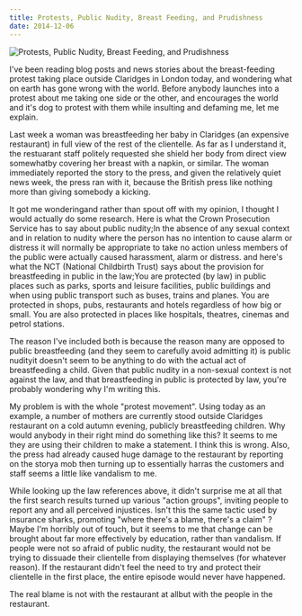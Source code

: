 ```yaml
---
title: Protests, Public Nudity, Breast Feeding, and Prudishness
date: 2014-12-06
---
```


![Protests, Public Nudity, Breast Feeding, and Prudishness](https://source.unsplash.com/ZYYS1kapOm8/1600x900)

I've been reading blog posts and news stories about the breast-feeding protest taking place outside Claridges in London today, and wondering what on earth has gone wrong with the world. Before anybody launches into a protest about me taking one side or the other, and encourages the world and it's dog to protest with them while insulting and defaming me, let me explain.

Last week a woman was breastfeeding her baby in Claridges (an expensive restaurant) in full view of the rest of the clientelle. As far as I understand it, the restuarant staff politely requested she shield her body from direct view somewhatby covering her breast with a napkin, or similar. The woman immediately reported the story to the press, and given the relatively quiet news week, the press ran with it, because the British press like nothing more than giving somebody a kicking.

It got me wonderingand rather than spout off with my opinion, I thought I would actually do some research. Here is what the Crown Prosecution Service has to say about public nudity;In the absence of any sexual context and in relation to nudity where the person has no intention to cause alarm or distress it will normally be appropriate to take no action unless members of the public were actually caused harassment, alarm or distress. and here's what the NCT (National Childbirth Trust) says about the provision for breastfeeding in public in the law;You are protected (by law) in public places such as parks, sports and leisure facilities, public buildings and when using public transport such as buses, trains and planes. You are protected in shops, pubs, restaurants and hotels regardless of how big or small. You are also protected in places like hospitals, theatres, cinemas and petrol stations.

The reason I've included both is because the reason many are opposed to public breastfeeding (and they seem to carefully avoid admitting it) is public nudityit doesn't seem to be anything to do with the actual act of breastfeeding a child. Given that public nudity in a non-sexual context is not against the law, and that breastfeeding in public is protected by law, you're probably wondering why I'm writing this.

My problem is with the whole "protest movement". Using today as an example, a number of mothers are currently stood outside Claridges restaurant on a cold autumn evening, publicly breastfeeding children. Why would anybody in their right mind do something like this? It seems to me they are using their children to make a statement. I think this is wrong. Also, the press had already caused huge damage to the restaurant by reporting on the storya mob then turning up to essentially harras the customers and staff seems a little like vandalism to me.

While looking up the law references above, it didn't surprise me at all that the first search results turned up various "action groups", inviting people to report any and all perceived injustices. Isn't this the same tactic used by insurance sharks, promoting "where there's a blame, there's a claim" ?Maybe I'm horribly out of touch, but it seems to me that change can be brought about far more effectively by education, rather than vandalism. If people were not so afraid of public nudity, the restaurant would not be trying to dissuade their clientelle from displaying themselves (for whatever reason). If the restaurant didn't feel the need to try and protect their clientelle in the first place, the entire episode would never have happened.

The real blame is not with the restaurant at allbut with the people in the restaurant.
